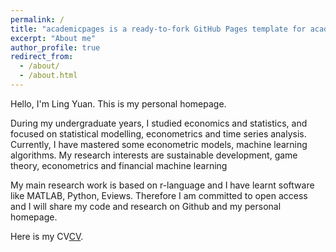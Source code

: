```yaml
---
permalink: /
title: "academicpages is a ready-to-fork GitHub Pages template for academic personal websites"
excerpt: "About me"
author_profile: true
redirect_from: 
  - /about/
  - /about.html
---
```


Hello, I'm Ling Yuan. This is my personal homepage.

During my undergraduate years, I studied economics and statistics, and focused on statistical modelling, econometrics and time series analysis. Currently, I have mastered some econometric models, machine learning algorithms. My research interests are sustainable development, game theory, econometrics and financial machine learning

My main research work is based on r-language and I have learnt software like MATLAB, Python, Eviews. Therefore I am committed to open access and I will share my code and research on Github and my personal homepage.

Here is my CV[CV](https://maifile.cn/est/d2486964977037/pdf).

